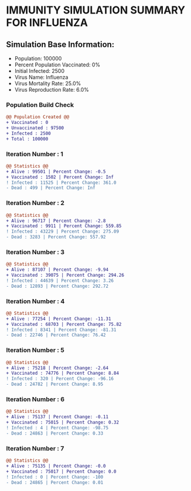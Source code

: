 # IMMUNITY SIMULATION SUMMARY FOR INFLUENZA

## Simulation Base Information:
+ Population: 100000
+ Percent Population Vaccinated: 0%
+ Initial Infected: 2500
+ Virus Name: Influenza
+ Virus Mortality Rate: 25.0%
+ Virus Reproduction Rate: 6.0%
### Population Build Check
```diff
@@ Population Created @@
+ Vaccinated : 0
+ Unvaccinated : 97500
+ Infected : 2500
+ Total : 100000
```
### Iteration Number : 1
```diff
@@ Statistics @@
+ Alive : 99501 | Percent Change: -0.5
+ Vaccinated : 1502 | Percent Change: Inf
! Infected : 11525 | Percent Change: 361.0
- Dead : 499 | Percent Change: Inf
```
### Iteration Number : 2
```diff
@@ Statistics @@
+ Alive : 96717 | Percent Change: -2.8
+ Vaccinated : 9911 | Percent Change: 559.85
! Infected : 43229 | Percent Change: 275.09
- Dead : 3283 | Percent Change: 557.92
```
### Iteration Number : 3
```diff
@@ Statistics @@
+ Alive : 87107 | Percent Change: -9.94
+ Vaccinated : 39075 | Percent Change: 294.26
! Infected : 44639 | Percent Change: 3.26
- Dead : 12893 | Percent Change: 292.72
```
### Iteration Number : 4
```diff
@@ Statistics @@
+ Alive : 77254 | Percent Change: -11.31
+ Vaccinated : 68703 | Percent Change: 75.82
! Infected : 8341 | Percent Change: -81.31
- Dead : 22746 | Percent Change: 76.42
```
### Iteration Number : 5
```diff
@@ Statistics @@
+ Alive : 75218 | Percent Change: -2.64
+ Vaccinated : 74776 | Percent Change: 8.84
! Infected : 320 | Percent Change: -96.16
- Dead : 24782 | Percent Change: 8.95
```
### Iteration Number : 6
```diff
@@ Statistics @@
+ Alive : 75137 | Percent Change: -0.11
+ Vaccinated : 75015 | Percent Change: 0.32
! Infected : 4 | Percent Change: -98.75
- Dead : 24863 | Percent Change: 0.33
```
### Iteration Number : 7
```diff
@@ Statistics @@
+ Alive : 75135 | Percent Change: -0.0
+ Vaccinated : 75017 | Percent Change: 0.0
! Infected : 0 | Percent Change: -100
- Dead : 24865 | Percent Change: 0.01
```
